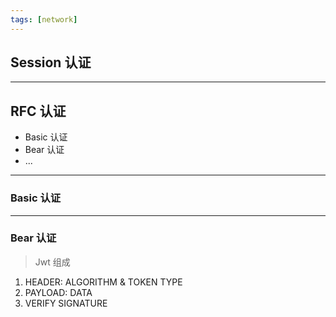 ```yaml
---
tags: [network]
---
```


## Session 认证

---

## RFC 认证

- Basic 认证
- Bear 认证
- ...

---

### Basic 认证

---

### Bear 认证

> Jwt 组成

1. HEADER: ALGORITHM & TOKEN TYPE
2. PAYLOAD: DATA
3. VERIFY SIGNATURE
